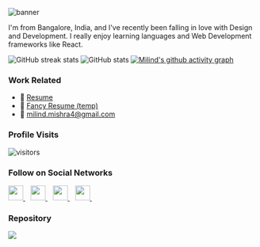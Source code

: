 ![banner](https://github.com/thatbeautifuldream/thatbeautifuldream/blob/main/images/optimized-banner-inverted.jpg)

I'm from Bangalore, India, and I've recently been falling in love with Design and Development. I really enjoy learning languages and Web Development frameworks like React.

![GitHub streak stats](https://github-readme-streak-stats.herokuapp.com/?user=thatbeautifuldream&count_private=true&theme=tokyonight&hide=contribs,prs)
![GitHub stats](https://github-readme-stats.vercel.app/api?username=thatbeautifuldream&show_icons=true&count_private=true&theme=tokyonight&hide=contribs,prs)
[![Milind's github activity graph](https://activity-graph.herokuapp.com/graph?username=thatbeautifuldream&theme=github)](https://github.com/thatbeautifuldream/github-readme-activity-graph)

### Work Related

- :paperclip: [Resume](https://github.com/thatbeautifuldream/thatbeautifuldream/blob/main/milind_resume.pdf)
- :paperclip: [Fancy Resume (temp)](https://github.com/thatbeautifuldream/thatbeautifuldream/blob/main/milind_resume_figma.pdf)
- :email: milind.mishra4@gmail.com

### Profile Visits

![visitors](https://visitor-badge.glitch.me/badge?page_id=thatbeautifuldream)

### Follow on Social Networks

  <a href="https://www.linkedin.com/company/milind--mishra/">
    <img width="30px" src="https://www.vectorlogo.zone/logos/linkedin/linkedin-icon.svg" target="_blank"/>
  </a>&ensp;

  <a href="https://twitter.com/dryruncatch/">
    <img width="30px" src="https://www.vectorlogo.zone/logos/twitter/twitter-official.svg" target="_blank"/>
  </a>&ensp;

  <a href="https://www.instagram.com/that_beautifuldream/">
    <img width="30px" src="https://www.vectorlogo.zone/logos/instagram/instagram-icon.svg" target="_blank" />
  </a>&ensp;
  <a href="https://www.youtube.com/channel/UCMG4BahZvx70a8fsRcczVpA">
    <img width="30px" src="https://www.vectorlogo.zone/logos/youtube/youtube-icon.svg" target="_blank"/>
  </a>&ensp;

### Repository

![](https://socialify.git.ci/thatbeautifuldream/thatbeautifuldream/image?description=1&language=1&owner=1&pattern=Circuit%20Board&theme=Dark)
